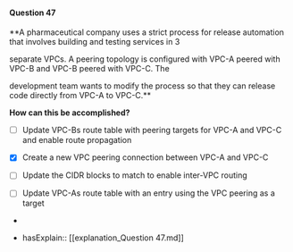 #### Question  47

**A pharmaceutical company uses a strict process for release automation that involves building and testing services in 3

separate VPCs. A peering topology is configured with VPC-A peered with VPC-B and VPC-B peered with VPC-C. The

development team wants to modify the process so that they can release code directly from VPC-A to VPC-C.**

**How can this be accomplished?**

- [ ] Update VPC-Bs route table with peering targets for VPC-A and VPC-C and enable route propagation

- [x] Create a new VPC peering connection between VPC-A and VPC-C

- [ ] Update the CIDR blocks to match to enable inter-VPC routing

- [ ] Update VPC-As route table with an entry using the VPC peering as a target

*

- hasExplain:: [[explanation_Question  47.md]]
